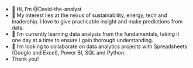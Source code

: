 - 👋 Hi, I’m @David-the-analyst
- 👀 My interest lies at the nexus of sustainability, energy, tech and leadership. I love to give practicable insight and make predictions from data.
- 🌱 I’m currently learning data analysis from the fundamentals, taking it one day at a time to ensure I gain thorough understanding.
- 💞️ I’m looking to collaborate on data analytics projects with Spreadsheets (Google and Excel), Power BI, SQL and Python.
- Thank you!

<!---
David-the-analyst/David-the-analyst is a ✨ special ✨ repository because its `README.md` (this file) appears on your GitHub profile.
You can click the Preview link to take a look at your changes.
--->
